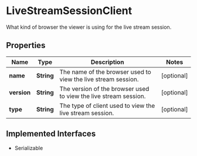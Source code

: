 

# LiveStreamSessionClient

What kind of browser the viewer is using for the live stream session.
## Properties

Name | Type | Description | Notes
------------ | ------------- | ------------- | -------------
**name** | **String** | The name of the browser used to view the live stream session. |  [optional]
**version** | **String** | The version of the browser used to view the live stream session. |  [optional]
**type** | **String** | The type of client used to view the live stream session. |  [optional]


## Implemented Interfaces

* Serializable


